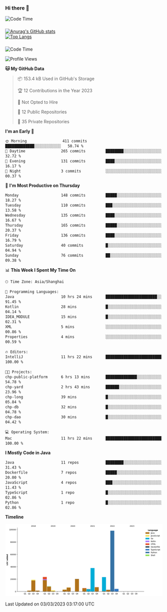 ### Hi there 👋 

![Code Time](https://img.shields.io/endpoint?style=flat&url=https://codetime-api.datreks.com/badge/1061?logoColor=white%26project=%26recentMS=0%26showProject=false)

<!--
**Muyiafan/Muyiafan** is a ✨ _special_ ✨ repository because its `README.md` (this file) appears on your GitHub profile.

Here are some ideas to get you started:

- 🔭 I’m currently working on ...
- 🌱 I’m currently learning ...
- 👯 I’m looking to collaborate on ...
- 🤔 I’m looking for help with ...
- 💬 Ask me about ...
- 📫 How to reach me: ...
- 😄 Pronouns: ...
- ⚡ Fun fact: ...
-->

### 

[![Anurag's GitHub stats](https://github-readme-stats.vercel.app/api?username=Muyiafan)](https://github.com/anuraghazra/github-readme-stats)
<br>
[![Top Langs](https://github-readme-stats.vercel.app/api/top-langs/?username=Muyiafan)](https://github.com/anuraghazra/github-readme-stats)

### 

<!--START_SECTION:waka-->
![Code Time](http://img.shields.io/badge/Code%20Time-5%2C645%20hrs%2029%20mins-blue)

![Profile Views](http://img.shields.io/badge/Profile%20Views-0-blue)

**🐱 My GitHub Data** 

> 📦 153.4 kB Used in GitHub's Storage 
 > 
> 🏆 12 Contributions in the Year 2023
 > 
> 🚫 Not Opted to Hire
 > 
> 📜 12 Public Repositories 
 > 
> 🔑 35 Private Repositories 
 > 
**I'm an Early 🐤** 

```text
🌞 Morning                411 commits         █████████████░░░░░░░░░░░░   50.74 % 
🌆 Daytime                265 commits         ████████░░░░░░░░░░░░░░░░░   32.72 % 
🌃 Evening                131 commits         ████░░░░░░░░░░░░░░░░░░░░░   16.17 % 
🌙 Night                  3 commits           ░░░░░░░░░░░░░░░░░░░░░░░░░   00.37 % 
```
📅 **I'm Most Productive on Thursday** 

```text
Monday                   148 commits         █████░░░░░░░░░░░░░░░░░░░░   18.27 % 
Tuesday                  110 commits         ███░░░░░░░░░░░░░░░░░░░░░░   13.58 % 
Wednesday                135 commits         ████░░░░░░░░░░░░░░░░░░░░░   16.67 % 
Thursday                 165 commits         █████░░░░░░░░░░░░░░░░░░░░   20.37 % 
Friday                   136 commits         ████░░░░░░░░░░░░░░░░░░░░░   16.79 % 
Saturday                 40 commits          █░░░░░░░░░░░░░░░░░░░░░░░░   04.94 % 
Sunday                   76 commits          ██░░░░░░░░░░░░░░░░░░░░░░░   09.38 % 
```


📊 **This Week I Spent My Time On** 

```text
🕑︎ Time Zone: Asia/Shanghai

💬 Programming Languages: 
Java                     10 hrs 24 mins      ███████████████████████░░   91.45 % 
Kotlin                   28 mins             █░░░░░░░░░░░░░░░░░░░░░░░░   04.14 % 
IDEA_MODULE              15 mins             █░░░░░░░░░░░░░░░░░░░░░░░░   02.31 % 
XML                      5 mins              ░░░░░░░░░░░░░░░░░░░░░░░░░   00.86 % 
Properties               4 mins              ░░░░░░░░░░░░░░░░░░░░░░░░░   00.59 % 

🔥 Editors: 
IntelliJ                 11 hrs 22 mins      █████████████████████████   100.00 % 

🐱‍💻 Projects: 
chp-public-platform      6 hrs 13 mins       ██████████████░░░░░░░░░░░   54.78 % 
chp-yard                 2 hrs 43 mins       ██████░░░░░░░░░░░░░░░░░░░   23.96 % 
chp-long                 39 mins             █░░░░░░░░░░░░░░░░░░░░░░░░   05.84 % 
chp-db                   32 mins             █░░░░░░░░░░░░░░░░░░░░░░░░   04.78 % 
chp-dao                  30 mins             █░░░░░░░░░░░░░░░░░░░░░░░░   04.42 % 

💻 Operating System: 
Mac                      11 hrs 22 mins      █████████████████████████   100.00 % 
```

**I Mostly Code in Java** 

```text
Java                     11 repos            ████████░░░░░░░░░░░░░░░░░   31.43 % 
Dockerfile               7 repos             █████░░░░░░░░░░░░░░░░░░░░   20.00 % 
JavaScript               4 repos             ███░░░░░░░░░░░░░░░░░░░░░░   11.43 % 
TypeScript               1 repo              █░░░░░░░░░░░░░░░░░░░░░░░░   02.86 % 
Python                   1 repo              █░░░░░░░░░░░░░░░░░░░░░░░░   02.86 % 
```



**Timeline**

![Lines of Code chart](https://raw.githubusercontent.com/Muyiafan/Muyiafan/main/assets/bar_graph.png)


 Last Updated on 03/03/2023 03:17:00 UTC
<!--END_SECTION:waka-->

